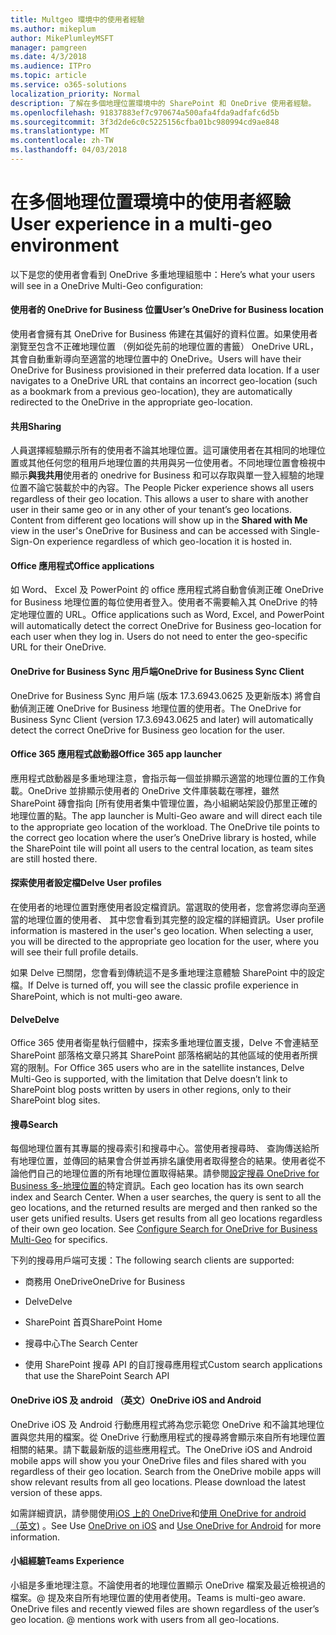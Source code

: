 ```yaml
---
title: Multgeo 環境中的使用者經驗
ms.author: mikeplum
author: MikePlumleyMSFT
manager: pamgreen
ms.date: 4/3/2018
ms.audience: ITPro
ms.topic: article
ms.service: o365-solutions
localization_priority: Normal
description: 了解在多個地理位置環境中的 SharePoint 和 OneDrive 使用者經驗。
ms.openlocfilehash: 91837883ef7c970674a500afa4fda9adfafc6d5b
ms.sourcegitcommit: 3f3d2de6c0c5225156cfba01bc980994cd9ae848
ms.translationtype: MT
ms.contentlocale: zh-TW
ms.lasthandoff: 04/03/2018
---
```

# <a name="user-experience-in-a-multi-geo-environment"></a><span data-ttu-id="16e0c-103">在多個地理位置環境中的使用者經驗</span><span class="sxs-lookup"><span data-stu-id="16e0c-103">User experience in a multi-geo environment</span></span>

<span data-ttu-id="16e0c-104">以下是您的使用者會看到 OneDrive 多重地理組態中：</span><span class="sxs-lookup"><span data-stu-id="16e0c-104">Here’s what your users will see in a OneDrive Multi-Geo configuration:</span></span>

#### <a name="users-onedrive-for-business-location"></a><span data-ttu-id="16e0c-105">使用者的 OneDrive for Business 位置</span><span class="sxs-lookup"><span data-stu-id="16e0c-105">User’s OneDrive for Business location</span></span>

<span data-ttu-id="16e0c-p101">使用者會擁有其 OneDrive for Business 佈建在其偏好的資料位置。如果使用者瀏覽至包含不正確地理位置 （例如從先前的地理位置的書籤） OneDrive URL，其會自動重新導向至適當的地理位置中的 OneDrive。</span><span class="sxs-lookup"><span data-stu-id="16e0c-p101">Users will have their OneDrive for Business provisioned in their preferred data location. If a user navigates to a OneDrive URL that contains an incorrect geo-location (such as a bookmark from a previous geo-location), they are automatically redirected to the OneDrive in the appropriate geo-location.</span></span>

#### <a name="sharing"></a><span data-ttu-id="16e0c-108">共用</span><span class="sxs-lookup"><span data-stu-id="16e0c-108">Sharing</span></span>

<span data-ttu-id="16e0c-p102">人員選擇經驗顯示所有的使用者不論其地理位置。這可讓使用者在其相同的地理位置或其他任何您的租用戶地理位置的共用與另一位使用者。不同地理位置會檢視中顯示**與我共用**使用者的 onedrive for Business 和可以存取與單一登入經驗的地理位置不論它裝載於中的內容。</span><span class="sxs-lookup"><span data-stu-id="16e0c-p102">The People Picker experience shows all users regardless of their geo location. This allows a user to share with another user in their same geo or in any other of your tenant’s geo locations. Content from different geo locations will show up in the **Shared with Me** view in the user's OneDrive for Business and can be accessed with Single-Sign-On experience regardless of which geo-location it is hosted in.</span></span>

#### <a name="office-applications"></a><span data-ttu-id="16e0c-112">Office 應用程式</span><span class="sxs-lookup"><span data-stu-id="16e0c-112">Office applications</span></span>

<span data-ttu-id="16e0c-p103">如 Word、 Excel 及 PowerPoint 的 office 應用程式將自動會偵測正確 OneDrive for Business 地理位置的每位使用者登入。使用者不需要輸入其 OneDrive 的特定地理位置的 URL。</span><span class="sxs-lookup"><span data-stu-id="16e0c-p103">Office applications such as Word, Excel, and PowerPoint will automatically detect the correct OneDrive for Business geo-location for each user when they log in. Users do not need to enter the geo-specific URL for their OneDrive.</span></span>

#### <a name="onedrive-for-business-sync-client"></a><span data-ttu-id="16e0c-115">OneDrive for Business Sync 用戶端</span><span class="sxs-lookup"><span data-stu-id="16e0c-115">OneDrive for Business Sync Client</span></span>

<span data-ttu-id="16e0c-116">OneDrive for Business Sync 用戶端 (版本 17.3.6943.0625 及更新版本) 將會自動偵測正確 OneDrive for Business 地理位置的使用者。</span><span class="sxs-lookup"><span data-stu-id="16e0c-116">The OneDrive for Business Sync Client (version 17.3.6943.0625 and later) will automatically detect the correct OneDrive for Business geo location for the user.</span></span>

#### <a name="office-365-app-launcher"></a><span data-ttu-id="16e0c-117">Office 365 應用程式啟動器</span><span class="sxs-lookup"><span data-stu-id="16e0c-117">Office 365 app launcher</span></span>

<span data-ttu-id="16e0c-p104">應用程式啟動器是多重地理注意，會指示每一個並排顯示適當的地理位置的工作負載。OneDrive 並排顯示使用者的 OneDrive 文件庫裝載在哪裡，雖然 SharePoint 磚會指向 [所有使用者集中管理位置，為小組網站架設仍那里正確的地理位置的點。</span><span class="sxs-lookup"><span data-stu-id="16e0c-p104">The app launcher is Multi-Geo aware and will direct each tile to the appropriate geo location of the workload. The OneDrive tile points to the correct geo location where the user’s OneDrive library is hosted, while the SharePoint tile will point all users to the central location, as team sites are still hosted there.</span></span>

#### <a name="delve-user-profiles"></a><span data-ttu-id="16e0c-120">探索使用者設定檔</span><span class="sxs-lookup"><span data-stu-id="16e0c-120">Delve User profiles</span></span>

<span data-ttu-id="16e0c-p105">在使用者的地理位置對應使用者設定檔資訊。當選取的使用者，您會將您導向至適當的地理位置的使用者、 其中您會看到其完整的設定檔的詳細資訊。</span><span class="sxs-lookup"><span data-stu-id="16e0c-p105">User profile information is mastered in the user's geo location. When selecting a user, you will be directed to the appropriate geo location for the user, where you will see their full profile details.</span></span>

<span data-ttu-id="16e0c-123">如果 Delve 已關閉，您會看到傳統這不是多重地理注意體驗 SharePoint 中的設定檔。</span><span class="sxs-lookup"><span data-stu-id="16e0c-123">If Delve is turned off, you will see the classic profile experience in SharePoint, which is not multi-geo aware.</span></span>

#### <a name="delve"></a><span data-ttu-id="16e0c-124">Delve</span><span class="sxs-lookup"><span data-stu-id="16e0c-124">Delve</span></span>

<span data-ttu-id="16e0c-125">Office 365 使用者衛星執行個體中，探索多重地理位置支援，Delve 不會連結至 SharePoint 部落格文章只將其 SharePoint 部落格網站的其他區域的使用者所撰寫的限制。</span><span class="sxs-lookup"><span data-stu-id="16e0c-125">For Office 365 users who are in the satellite instances, Delve Multi-Geo is supported, with the limitation that Delve doesn’t link to SharePoint blog posts written by users in other regions, only to their SharePoint blog sites.</span></span>

#### <a name="search"></a><span data-ttu-id="16e0c-126">搜尋</span><span class="sxs-lookup"><span data-stu-id="16e0c-126">Search</span></span>

<span data-ttu-id="16e0c-p106">每個地理位置有其專屬的搜尋索引和搜尋中心。當使用者搜尋時、 查詢傳送給所有地理位置，並傳回的結果會合併並再排名讓使用者取得整合的結果。使用者從不論他們自己的地理位置的所有地理位置取得結果。請參閱[設定搜尋 OneDrive for Business 多-地理位置的](configure-search-for-multi-geo.md)特定資訊。</span><span class="sxs-lookup"><span data-stu-id="16e0c-p106">Each geo location has its own search index and Search Center. When a user searches, the query is sent to all the geo locations, and the returned results are merged and then ranked so the user gets unified results. Users get results from all geo locations regardless of their own geo location. See [Configure Search for OneDrive for Business Multi-Geo](configure-search-for-multi-geo.md) for specifics.</span></span>

<span data-ttu-id="16e0c-131">下列的搜尋用戶端可支援：</span><span class="sxs-lookup"><span data-stu-id="16e0c-131">The following search clients are supported:</span></span>

-   <span data-ttu-id="16e0c-132">商務用 OneDrive</span><span class="sxs-lookup"><span data-stu-id="16e0c-132">OneDrive for Business</span></span>

-   <span data-ttu-id="16e0c-133">Delve</span><span class="sxs-lookup"><span data-stu-id="16e0c-133">Delve</span></span>

-   <span data-ttu-id="16e0c-134">SharePoint 首頁</span><span class="sxs-lookup"><span data-stu-id="16e0c-134">SharePoint Home</span></span>

-   <span data-ttu-id="16e0c-135">搜尋中心</span><span class="sxs-lookup"><span data-stu-id="16e0c-135">The Search Center</span></span>

-   <span data-ttu-id="16e0c-136">使用 SharePoint 搜尋 API 的自訂搜尋應用程式</span><span class="sxs-lookup"><span data-stu-id="16e0c-136">Custom search applications that use the SharePoint Search API</span></span>

#### <a name="onedrive-ios-and-android"></a><span data-ttu-id="16e0c-137">OneDrive iOS 及 android （英文）</span><span class="sxs-lookup"><span data-stu-id="16e0c-137">OneDrive iOS and Android</span></span> 

<span data-ttu-id="16e0c-p107">OneDrive iOS 及 Android 行動應用程式將為您示範您 OneDrive 和不論其地理位置與您共用的檔案。從 OneDrive 行動應用程式的搜尋將會顯示來自所有地理位置相關的結果。請下載最新版的這些應用程式。</span><span class="sxs-lookup"><span data-stu-id="16e0c-p107">The OneDrive iOS and Android mobile apps will show you your OneDrive files and files shared with you regardless of their geo location. Search from the OneDrive mobile apps will show relevant results from all geo locations. Please download the latest version of these apps.</span></span>

<span data-ttu-id="16e0c-141">如需詳細資訊，請參閱使用[iOS 上的 OneDrive](https://support.office.com/article/08d5c5b2-ccc6-40eb-a244-fe3597a3c247)和[使用 OneDrive for android （英文)](https://support.office.com/article/eee1d31c-792d-41d4-8132-f9621b39eb36) 。</span><span class="sxs-lookup"><span data-stu-id="16e0c-141">See Use [OneDrive on iOS](https://support.office.com/article/08d5c5b2-ccc6-40eb-a244-fe3597a3c247) and [Use OneDrive for Android](https://support.office.com/article/eee1d31c-792d-41d4-8132-f9621b39eb36) for more information.</span></span>

#### <a name="teams-experience"></a><span data-ttu-id="16e0c-142">小組經驗</span><span class="sxs-lookup"><span data-stu-id="16e0c-142">Teams Experience</span></span>

<span data-ttu-id="16e0c-p108">小組是多重地理注意。不論使用者的地理位置顯示 OneDrive 檔案及最近檢視過的檔案。@ 提及來自所有地理位置的使用者使用。</span><span class="sxs-lookup"><span data-stu-id="16e0c-p108">Teams is multi-geo aware. OneDrive files and recently viewed files are shown regardless of the user’s geo location. @ mentions work with users from all geo-locations.</span></span>
